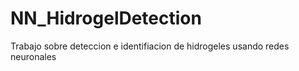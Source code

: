 # NN_HidrogelDetection
Trabajo sobre deteccion e identifiacion de hidrogeles usando redes neuronales
